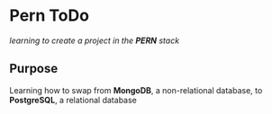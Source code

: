 # Pern ToDo
*learning to create a project in the **PERN** stack*

## Purpose
Learning how to swap from **MongoDB**, a non-relational database, to **PostgreSQL**, a relational database